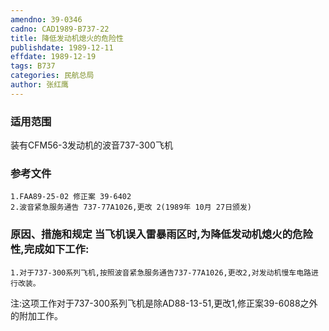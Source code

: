 ```yaml
---
amendno: 39-0346
cadno: CAD1989-B737-22
title: 降低发动机熄火的危险性
publishdate: 1989-12-11
effdate: 1989-12-19
tags: B737
categories: 民航总局
author: 张红鹰
---
```


### 适用范围 
装有CFM56-3发动机的波音737-300飞机

### 参考文件
    1.FAA89-25-02 修正案 39-6402 
    2.波音紧急服务通告 737-77A1026,更改 2(1989年 10月 27日颁发) 


### 原因、措施和规定     当飞机误入雷暴雨区时,为降低发动机熄火的危险性,完成如下工作: 
    1.对于737-300系列飞机,按照波音紧急服务通告737-77A1026,更改2,对发动机慢车电路进行改装。 
注:这项工作对于737-300系列飞机是除AD88-13-51,更改1,修正案39-6088之外的附加工作。
